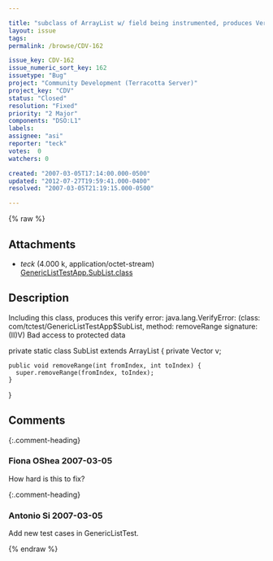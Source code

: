 ```yaml
---

title: "subclass of ArrayList w/ field being instrumented, produces VerifyError"
layout: issue
tags: 
permalink: /browse/CDV-162

issue_key: CDV-162
issue_numeric_sort_key: 162
issuetype: "Bug"
project: "Community Development (Terracotta Server)"
project_key: "CDV"
status: "Closed"
resolution: "Fixed"
priority: "2 Major"
components: "DSO:L1"
labels: 
assignee: "asi"
reporter: "teck"
votes:  0
watchers: 0

created: "2007-03-05T17:14:00.000-0500"
updated: "2012-07-27T19:59:41.000-0400"
resolved: "2007-03-05T21:19:15.000-0500"

---
```




{% raw %}


## Attachments
  
* <em>teck</em> (4.000 k, application/octet-stream) [GenericListTestApp.SubList.class](/attachments/CDV/CDV-162/GenericListTestApp.SubList.class)
  



## Description

<div markdown="1" class="description">

Including this class, produces this verify error:
java.lang.VerifyError: (class: com/tctest/GenericListTestApp$SubList, method: removeRange signature: (II)V) Bad access to protected data

private static class SubList extends ArrayList {
    private Vector v;

    public void removeRange(int fromIndex, int toIndex) {
      super.removeRange(fromIndex, toIndex);
    }
  }


</div>

## Comments


{:.comment-heading}
### **Fiona OShea** <span class="date">2007-03-05</span>

<div markdown="1" class="comment">

How hard is this to fix?

</div>


{:.comment-heading}
### **Antonio Si** <span class="date">2007-03-05</span>

<div markdown="1" class="comment">

Add new test cases in GenericListTest.

</div>



{% endraw %}
